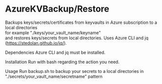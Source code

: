 # AzureKVBackup/Restore
Backups keys/secrets/certificates from keyvaults in Azure subscription to a local directories \
for example "./keys/your_vault_name/keyname" \
and restores keys/secrets from local directories.
Uses Azure CLI and jq (https://stedolan.github.io/jq/).

Dependencies
Azure CLI and jq must be installed.

Installation
Run with bash regarding the action you need.

Usage
Run backup.sh to backup your secrets to a local directories in "./secrets/your_vault_name/secretname" pattern

